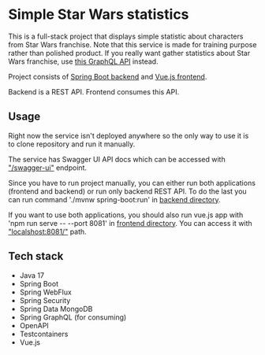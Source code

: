 # Simple Star Wars statistics

This is a full-stack project that displays simple statistic about characters from Star Wars franchise. Note that this service is made for training purpose rather than polished product. If you really want gather statistics about Star Wars franchise, use [this GraphQL API](https://studio.apollographql.com/public/star-wars-swapi/variant/current/home) instead.

Project consists of [Spring Boot backend](backend) and [Vue.js frontend](frontend).

Backend is a REST API. Frontend consumes this API.


## Usage

Right now the service isn't deployed anywhere so the only way to use it is to clone repository and run it manually.

The service has Swagger UI API docs which can be accessed with ["/swagger-ui"](localhost:8080/swagger-ui) endpoint.

Since you have to run project manually, you can either run both applications (frontend and backend) or run only backend REST API. To do the last you can run command './mvnw spring-boot:run' in [backend directory](backend).

If you want to use both applications, you should also run vue.js app with 'npm run serve -- --port 8081' in [frontend directory](frontend). You can access it with ["localshost:8081/"](localshost:8081/) path.

## Tech stack

- Java 17
- Spring Boot
- Spring WebFlux
- Spring Security
- Spring Data MongoDB
- Spring GraphQL (for consuming)
- OpenAPI
- Testcontainers
- Vue.js